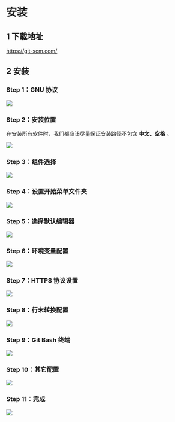 # 安装

## 1 下载地址

<https://git-scm.com/>

## 2 安装

### Step 1：GNU 协议

![](img/Setup01.png)

### Step 2：安装位置

在安装所有软件时，我们都应该尽量保证安装路径不包含 **中文、空格** 。

![](img/Setup02.png)

### Step 3：组件选择

![](img/Setup03.png)

### Step 4：设置开始菜单文件夹

![](img/Setup04.png)

### Step 5：选择默认编辑器

![](img/Setup05.png)

### Step 6：环境变量配置

![](img/Setup06.png)

### Step 7：HTTPS 协议设置

![](img/Setup07.png)

### Step 8：行末转换配置

![](img/Setup08.png)

### Step 9：Git Bash 终端

![](img/Setup09.png)

### Step 10：其它配置

![](img/Setup10.png)

### Step 11：完成

![](img/Setup11.png)